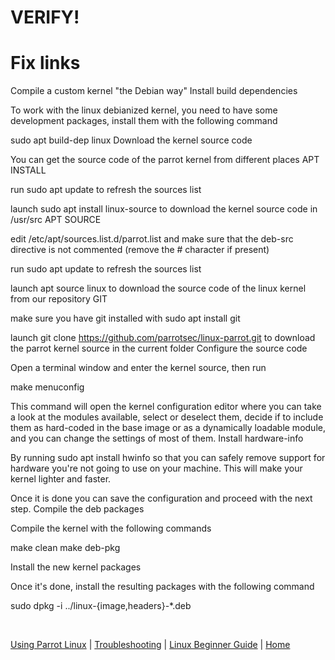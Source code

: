 # VERIFY!
# Fix links

Compile a custom kernel "the Debian way"
Install build dependencies

To work with the linux debianized kernel, you need to have some development packages, install them with the following command

sudo apt build-dep linux
Download the kernel source code

You can get the source code of the parrot kernel from different places
APT INSTALL

run sudo apt update to refresh the sources list

launch sudo apt install linux-source to download the kernel source code in /usr/src
APT SOURCE

edit /etc/apt/sources.list.d/parrot.list and make sure that the deb-src directive is not commented (remove the # character if present)

run sudo apt update to refresh the sources list

launch apt source linux to download the source code of the linux kernel from our repository
GIT

make sure you have git installed with sudo apt install git

launch git clone https://github.com/parrotsec/linux-parrot.git to download the parrot kernel source in the current folder
Configure the source code

Open a terminal window and enter the kernel source, then run

make menuconfig

This command will open the kernel configuration editor where you can take a look at the modules available, select or deselect them, decide if to include them as hard-coded in the base image or as a dynamically loadable module, and you can change the settings of most of them.
Install hardware-info

By running sudo apt install hwinfo so that you can safely remove support for hardware you're not going to use on your machine. This will make your kernel lighter and faster.

Once it is done you can save the configuration and proceed with the next step.
Compile the deb packages

Compile the kernel with the following commands

make clean
make deb-pkg

Install the new kernel packages

Once it's done, install the resulting packages with the following command

sudo dpkg -i ../linux-{image,headers}-*.deb

&nbsp;

[Using Parrot Linux](https://www.parrotsec.org/docs/info/startpage/) | [Troubleshooting](https://www.parrotsec.org/docs/trbl/trbl-start/) | [Linux Beginner Guide](https://www.parrotsec.org/docs/library/lbg-start/) | [Home](https://www.parrotsec.org/docs/) 
